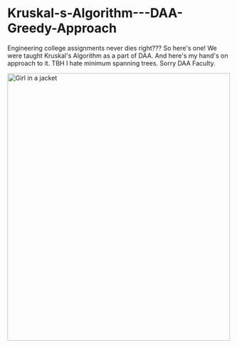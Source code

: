 # Kruskal-s-Algorithm---DAA-Greedy-Approach
Engineering college assignments never dies right??? So here's one! We were taught Kruskal's Algorithm as a part of DAA. And here's my hand's on approach to it. 
TBH I hate minimum spanning trees. Sorry DAA Faculty.

<img src="img_girl.jpg" alt="Girl in a jacket" width="500" height="600">

